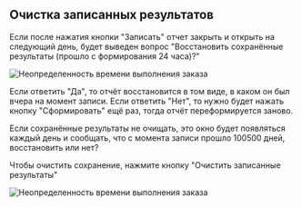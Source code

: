 ## Очистка записанных результатов  

Если после нажатия кнопки "Записать" отчет закрыть и открыть на следующий день, будет выведен вопрос "Восстановить сохранённые результаты (прошло с формирования 24 часа)?"

![Неопределенность времени выполнения заказа](https://thumb.tildacdn.com/tild3030-3166-4236-b561-613034613631/-/resize/760x/-/format/webp/2020-12-16_11-35-10.png)

Если ответить "Да", то отчёт восстановится в том виде, в каком он был вчера на момент записи. Если ответить "Нет", то нужно будет нажать кнопку "Сформировать" ещё раз, тогда отчёт переформируется заново.  
  
Если сохранённые результаты не очищать, это окно будет появляться каждый день и сообщать, что с момента записи прошло 100500 дней, восстановить или нет?  
  
Чтобы очистить сохранение, нажмите кнопку "Очистить записанные результаты"  

![Неопределенность времени выполнения заказа](https://thumb.tildacdn.com/tild3132-3063-4336-b833-616461333639/-/resize/760x/-/format/webp/2020-12-16_11-38-13.png)
